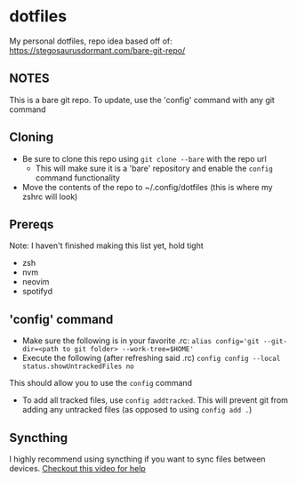 # dotfiles
My personal dotfiles, repo idea based off of: https://stegosaurusdormant.com/bare-git-repo/

## NOTES
This is a bare git repo. To update, use the 'config' command with any git command

## Cloning
* Be sure to clone this repo using `git clone --bare` with the repo url
    * This will make sure it is a 'bare' repository and enable the `config` command functionality
* Move the contents of the repo to ~/.config/dotfiles (this is where my zshrc will look)

## Prereqs
Note: I haven't finished making this list yet, hold tight
* zsh
* nvm
* neovim
* spotifyd

## 'config' command
* Make sure the following is in your favorite .rc:
    `alias config='git --git-dir=<path to git folder> --work-tree=$HOME'`
* Execute the following (after refreshing said .rc)
    `config config --local status.showUntrackedFiles no`

This should allow you to use the `config` command
* To add all tracked files, use `config addtracked`. This will prevent git from adding any untracked files (as opposed to using `config add .`)

## Syncthing
I highly recommend using syncthing if you want to sync files between devices. [Checkout this video for help](https://www.youtube.com/watch?v=PSx-BkMOPF4)
